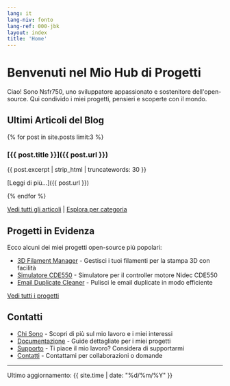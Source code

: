 ```yaml
---
lang: it
lang-niv: fonto
lang-ref: 000-jbk
layout: index
title: 'Home'
---
```


# Benvenuti nel Mio Hub di Progetti

Ciao! Sono Nsfr750, uno sviluppatore appassionato e sostenitore dell'open-source. Qui condivido i miei progetti, pensieri e scoperte con il mondo.

## Ultimi Articoli del Blog

{% for post in site.posts limit:3 %}
### [{{ post.title }}]({{ post.url }})

{{ post.excerpt | strip_html | truncatewords: 30 }}

[Leggi di più...]({{ post.url }})

{% endfor %}

[Vedi tutti gli articoli](/blog) | [Esplora per categoria](/categories)

## Progetti in Evidenza

Ecco alcuni dei miei progetti open-source più popolari:

- [3D Filament Manager](https://github.com/Nsfr750/3D_Filament_Manager) - Gestisci i tuoi filamenti per la stampa 3D con facilità
- [Simulatore CDE550](https://github.com/Nsfr750/CDE550-sim) - Simulatore per il controller motore Nidec CDE550
- [Email Duplicate Cleaner](https://github.com/Nsfr750/EmailDuplicateCleaner) - Pulisci le email duplicate in modo efficiente

[Vedi tutti i progetti](/projects)

## Contatti

- [Chi Sono](/about) - Scopri di più sul mio lavoro e i miei interessi
- [Documentazione](/docs) - Guide dettagliate per i miei progetti
- [Supporto](/support) - Ti piace il mio lavoro? Considera di supportarmi
- [Contatti](/contact) - Contattami per collaborazioni o domande

---

Ultimo aggiornamento: {{ site.time | date: "%d/%m/%Y" }}
